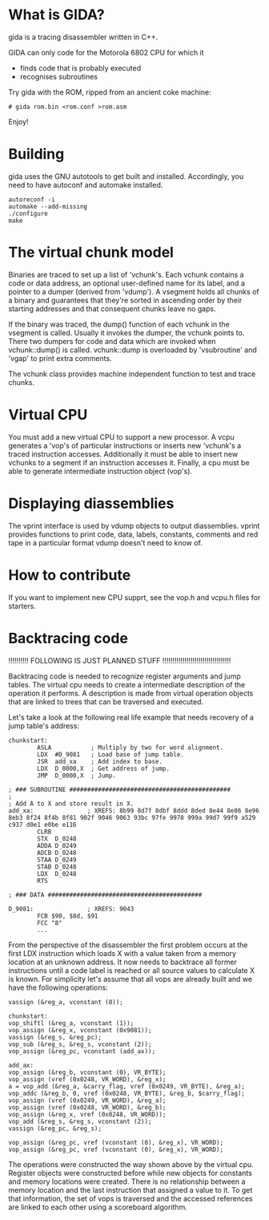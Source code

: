 # What is GIDA?

gida is a tracing disassembler written in C++.

GIDA can only code for the Motorola 6802 CPU for which it

- finds code that is probably executed
- recognises subroutines

Try gida with the ROM, ripped from an ancient coke machine:

```
# gida rom.bin <rom.conf >rom.asm
```

Enjoy!

# Building

gida uses the GNU autotools to get built and installed.
Accordingly, you need to have autoconf and automake installed.

```
autoreconf -i
automake --add-missing
./configure
make
```

# The virtual chunk model

Binaries are traced to set up a list of 'vchunk's. Each vchunk contains a
code or data address, an optional user-defined name for its label, and a
pointer to a dumper (derived from 'vdump').
A vsegment holds all chunks of a binary and guarantees that they're sorted
in ascending order by their starting addresses and that consequent chunks
leave no gaps.

If the binary was traced, the dump() function of each vchunk in the vsegment
is called. Usually it invokes the dumper, the vchunk points to.
There two dumpers for code and data which are invoked when vchunk::dump()
is called. vchunk::dump is overloaded by 'vsubroutine' and 'vgap' to print
extra comments.

The vchunk class provides machine independent function to test and trace
chunks.

# Virtual CPU

You must add a new virtual CPU to support a new processor.
A vcpu generates a 'vop's of particular instructions or inserts new 'vchunk's
a traced instruction accesses. Additionally it must be able to insert
new vchunks to a segment if an instruction accesses it.
Finally, a cpu must be able to generate intermediate instruction object (vop's).

# Displaying diassemblies

The vprint interface is used by vdump objects to output diassemblies.
vprint provides functions to print code, data, labels, constants, comments and
red tape in a particular format vdump doesn't need to know of.

# How to contribute

If you want to implement new CPU supprt, see the vop.h and vcpu.h files
for starters.

# Backtracing code

!!!!!!!!!! FOLLOWING IS JUST PLANNED STUFF !!!!!!!!!!!!!!!!!!!!!!!!!!!!!!!!!!

Backtracing code is needed to recognize register arguments and jump tables.
The virtual cpu needs to create a intermediate description of
the operation it performs. A description is made from virtual operation
objects that are linked to trees that can be traversed and executed.

Let's take a look at the following real life example that needs recovery of
a jump table's address:

```
chunkstart:
        ASLA           ; Multiply by two for word alignment.
        LDX  #D_9081   ; Load base of jump table.
        JSR  add_xa    ; Add index to base.
        LDX  D_0000,X  ; Get address of jump.
        JMP  D_0000,X  ; Jump.

; ### SUBROUTINE #############################################
;
; Add A to X and store result in X.
add_xa:               ; XREFS: 8b99 8d7f 8dbf 8ddd 8ded 8e44 8e86 8e96 8eb3 8f24 8f4b 8f81 902f 9046 9063 93bc 97fe 9978 999a 99d7 99f9 a529 c937 d0e1 e0be e116
        CLRB
        STX  D_0248
        ADDA D_0249
        ADCB D_0248
        STAA D_0249
        STAB D_0248
        LDX  D_0248
        RTS

; ### DATA ###########################################

D_9081:               ; XREFS: 9043
        FCB $90, $8d, $91
        FCC "8"
        ...
```

From the perspective of the disassembler the first problem occurs at the
first LDX instruction which loads X with a value taken from a memory
location at an unknown address. It now needs to backtrace all
former instructions until a code label is reached or all source values
to calculate X is known. For simplicity let's assume that all vops are
already built and we have the following operations: 

```
vassign (&reg_a, vconstant (0));

chunkstart:
vop_shiftl (&reg_a, vconstant (1));
vop_assign (&reg_x, vconstant (0x9081));
vassign (&reg_s, &reg_pc);
vop_sub (&reg_s, &reg_s, vconstant (2));
vop_assign (&reg_pc, vconstant (add_ax));

add_ax:
vop_assign (&reg_b, vconstant (0), VR_BYTE);
vop_assign (vref (0x0248, VR_WORD), &reg_x);
a = vop_add (&reg_a, &carry_flag, vref (0x0249, VR_BYTE), &reg_a);
vop_addc (&reg_b, 0, vref (0x0248, VR_BYTE), &reg_b, $carry_flag);
vop_assign (vref (0x0249, VR_WORD), &reg_a);
vop_assign (vref (0x0248, VR_WORD), &reg_b);
vop_assign (&reg_x, vref (0x0248, VR_WORD));
vop_add (&reg_s, &reg_s, vconstant (2));
vassign (&reg_pc, &reg_s);

vop_assign (&reg_pc, vref (vconstant (0), &reg_x), VR_WORD);
vop_assign (&reg_pc, vref (vconstant (0), &reg_x), VR_WORD);
```

The operations were constructed the way shown above by the virtual cpu.
Register objects were constructed before while new objects for
constants and memory locations were created. There is no relationship
between a memory location and the last instruction that assigned a
value to it. To get that information, the set of vops is traversed
and the accessed references are linked to each other using a scoreboard
algorithm.
